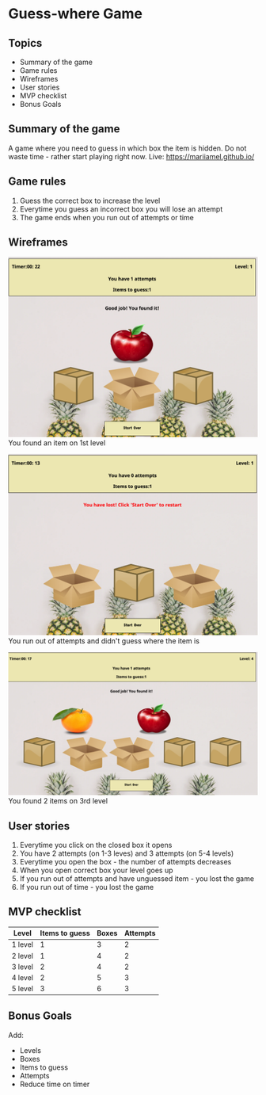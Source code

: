 # Guess-where Game

## Topics
- Summary of the game
- Game rules
- Wireframes
- User stories
- MVP checklist
- Bonus Goals


## Summary of the game
A game where you need to guess in which box the item is hidden. Do not waste time - rather start playing right now.
Live: https://mariiamel.github.io/ 

## Game rules
1. Guess the correct box to increase the level
2. Everytime you guess an incorrect box you will lose an attempt
3. The game ends when you run out of attempts or time


## Wireframes
![You found an item on 1st level](./Wireframes/wirefr-1.png)
You found an item on 1st level

![You run out of attempts and didn't guess where the item is](./Wireframes/wirefr-4.png)
You run out of attempts and didn't guess where the item is

![You found 2 items on 3rd level](./Wireframes/wirefr-3.png)
You found 2 items on 3rd level


## User stories
1. Everytime you click on the closed box it opens
2. You have 2 attempts (on 1-3 leves) and 3 attempts (on 5-4 levels)
3. Everytime you open the box - the number of attempts decreases
4. When you open correct box your level goes up
5. If you run out of attempts and have unguessed item - you lost the game
6. If you run out of time - you lost the game


## MVP checklist

  Level | Items to guess |  Boxes | Attempts
--------|----------------|--------|----------
1 level	|       1	       |    3   |    2
2 level	|       1	       |    4   |    2
3 level	|       2	       |    4   |    2
4 level	|       2	       |    5   |    3
5 level	|       3	       |    6   |    3  



## Bonus Goals
Add:
* Levels
* Boxes
* Items to guess
* Attempts
* Reduce time on timer

